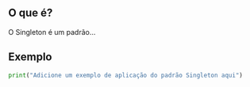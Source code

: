 
## O que é?
O Singleton é um padrão...

## Exemplo
```python
print("Adicione um exemplo de aplicação do padrão Singleton aqui")
```
